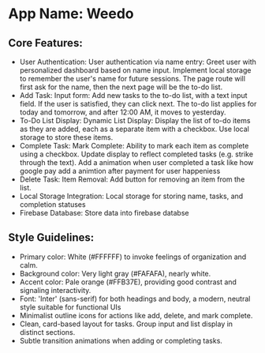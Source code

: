 # **App Name**: Weedo

## Core Features:

- User Authentication: User authentication via name entry: Greet user with personalized dashboard based on name input. Implement local storage to remember the user's name for future sessions. The page route will first ask for the name, then the next page will be the to-do list.
- Add Task: Input form: Add new tasks to the to-do list, with a text input field. If the user is satisfied, they can click next. The to-do list applies for today and tomorrow, and after 12:00 AM, it moves to yesterday.
- To-Do List Display: Dynamic List Display: Display the list of to-do items as they are added, each as a separate item with a checkbox. Use local storage to store these items.
- Complete Task: Mark Complete: Ability to mark each item as complete using a checkbox. Update display to reflect completed tasks (e.g. strike through the text). Add a animation when user completed a task like how google pay add a animtion after payment for user happeniess
- Delete Task: Item Removal: Add button for removing an item from the list.
- Local Storage Integration: Local storage for storing name, tasks, and completion statuses
- Firebase Database: Store data into firebase databse

## Style Guidelines:

- Primary color: White (#FFFFFF) to invoke feelings of organization and calm.
- Background color: Very light gray (#FAFAFA), nearly white.
- Accent color: Pale orange (#FFB37E), providing good contrast and signaling interactivity.
- Font: 'Inter' (sans-serif) for both headings and body, a modern, neutral style suitable for functional UIs
- Minimalist outline icons for actions like add, delete, and mark complete.
- Clean, card-based layout for tasks. Group input and list display in distinct sections.
- Subtle transition animations when adding or completing tasks.